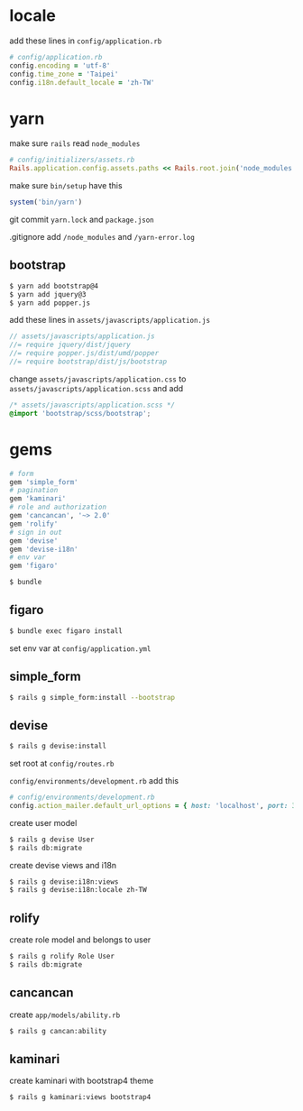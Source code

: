 # locale

add these lines in `config/application.rb`

```ruby
# config/application.rb
config.encoding = 'utf-8'
config.time_zone = 'Taipei'
config.i18n.default_locale = 'zh-TW'
```

# yarn

make sure `rails` read `node_modules`

```ruby
# config/initializers/assets.rb
Rails.application.config.assets.paths << Rails.root.join('node_modules')
```

make sure `bin/setup` have this

```ruby
system('bin/yarn')
```

git commit `yarn.lock` and `package.json`

.gitignore add `/node_modules` and `/yarn-error.log`

## bootstrap

```bash
$ yarn add bootstrap@4
$ yarn add jquery@3
$ yarn add popper.js
```

add these lines in `assets/javascripts/application.js`

```javascript
// assets/javascripts/application.js
//= require jquery/dist/jquery
//= require popper.js/dist/umd/popper
//= require bootstrap/dist/js/bootstrap
```

change `assets/javascripts/application.css` to `assets/javascripts/application.scss` and add

```css
/* assets/javascripts/application.scss */
@import 'bootstrap/scss/bootstrap';
```

# gems

```ruby
# form
gem 'simple_form'
# pagination
gem 'kaminari'
# role and authorization
gem 'cancancan', '~> 2.0'
gem 'rolify'
# sign in out
gem 'devise'
gem 'devise-i18n'
# env var
gem 'figaro'
```

```bash
$ bundle
```

## figaro

```bash
$ bundle exec figaro install
```

set env var at `config/application.yml`

## simple_form

```bash
$ rails g simple_form:install --bootstrap
```

## devise

```bash
$ rails g devise:install
```

set root at `config/routes.rb`

`config/environments/development.rb` add this

```ruby
# config/environments/development.rb
config.action_mailer.default_url_options = { host: 'localhost', port: 3000 }
```

create user model

```bash
$ rails g devise User
$ rails db:migrate
```

create devise views and i18n

```bash
$ rails g devise:i18n:views
$ rails g devise:i18n:locale zh-TW
```

## rolify

create role model and belongs to user

```bash
$ rails g rolify Role User
$ rails db:migrate
```

## cancancan

create `app/models/ability.rb`

```bash
$ rails g cancan:ability
```

## kaminari

create kaminari with bootstrap4 theme

```bash
$ rails g kaminari:views bootstrap4
```

